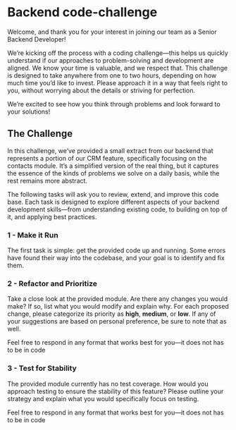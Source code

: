 # Backend code-challenge

Welcome, and thank you for your interest in joining our team as a Senior Backend Developer!

We’re kicking off the process with a coding challenge—this helps us quickly understand if our approaches to problem-solving and development are aligned. We know your time is valuable, and we respect that. This challenge is designed to take anywhere from one to two hours, depending on how much time you’d like to invest. Please approach it in a way that feels right to you, without worrying about the details or striving for perfection.

We’re excited to see how you think through problems and look forward to your solutions!


## The Challenge

In this challenge, we’ve provided a small extract from our backend that represents a portion of our CRM feature, specifically focusing on the contacts module. It’s a simplified version of the real thing, but it captures the essence of the kinds of problems we solve on a daily basis, while the rest remains more abstract.

The following tasks will ask you to review, extend, and improve this code base. Each task is designed to explore different aspects of your backend development skills—from understanding existing code, to building on top of it, and applying best practices.

### 1 - Make it Run

The first task is simple: get the provided code up and running. Some errors have found their way into the codebase, and your goal is to identify and fix them.

### 2 - Refactor and Prioritize

Take a close look at the provided module. Are there any changes you would make? If so, list what you would modify and explain why. For each proposed change, please categorize its priority as **high**, **medium**, or **low**. If any of your suggestions are based on personal preference, be sure to note that as well.

Feel free to respond in any format that works best for you—it does not has to be in code

### 3 - Test for Stability

The provided module currently has no test coverage. How would you approach testing to ensure the stability of this feature? Please outline your strategy and explain what you would specifically focus on testing.

Feel free to respond in any format that works best for you—it does not has to be in code

